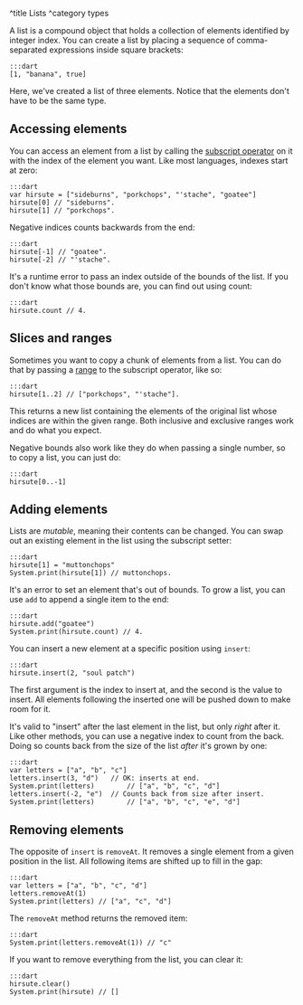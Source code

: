 ^title Lists
^category types

A list is a compound object that holds a collection of elements identified by
integer index. You can create a list by placing a sequence of comma-separated
expressions inside square brackets:

    :::dart
    [1, "banana", true]

Here, we've created a list of three elements. Notice that the elements don't
have to be the same type.

## Accessing elements

You can access an element from a list by calling the [subscript
operator](expressions.html#subscript-operators) on it with the index of the
element you want. Like most languages, indexes start at zero:

    :::dart
    var hirsute = ["sideburns", "porkchops", "'stache", "goatee"]
    hirsute[0] // "sideburns".
    hirsute[1] // "porkchops".

Negative indices counts backwards from the end:

    :::dart
    hirsute[-1] // "goatee".
    hirsute[-2] // "'stache".

It's a runtime error to pass an index outside of the bounds of the list. If you
don't know what those bounds are, you can find out using count:

    :::dart
    hirsute.count // 4.

## Slices and ranges

Sometimes you want to copy a chunk of elements from a list. You can do that by
passing a [range](values.html#ranges) to the subscript operator, like so:

    :::dart
    hirsute[1..2] // ["porkchops", "'stache"].

This returns a new list containing the elements of the original list whose
indices are within the given range. Both inclusive and exclusive ranges work
and do what you expect.

Negative bounds also work like they do when passing a single number, so to copy
a list, you can just do:

    :::dart
    hirsute[0..-1]

## Adding elements

Lists are *mutable*, meaning their contents can be changed. You can swap out an
existing element in the list using the subscript setter:

    :::dart
    hirsute[1] = "muttonchops"
    System.print(hirsute[1]) // muttonchops.

It's an error to set an element that's out of bounds. To grow a list, you can
use `add` to append a single item to the end:

    :::dart
    hirsute.add("goatee")
    System.print(hirsute.count) // 4.

You can insert a new element at a specific position using `insert`:

    :::dart
    hirsute.insert(2, "soul patch")

The first argument is the index to insert at, and the second is the value to
insert. All elements following the inserted one will be pushed down to
make room for it.

It's valid to "insert" after the last element in the list, but only *right*
after it. Like other methods, you can use a negative index to count from the
back. Doing so counts back from the size of the list *after* it's grown by one:

    :::dart
    var letters = ["a", "b", "c"]
    letters.insert(3, "d")   // OK: inserts at end.
    System.print(letters)        // ["a", "b", "c", "d"]
    letters.insert(-2, "e")  // Counts back from size after insert.
    System.print(letters)        // ["a", "b", "c", "e", "d"]

## Removing elements

The opposite of `insert` is `removeAt`. It removes a single element from a
given position in the list. All following items are shifted up to fill in the
gap:

    :::dart
    var letters = ["a", "b", "c", "d"]
    letters.removeAt(1)
    System.print(letters) // ["a", "c", "d"]

The `removeAt` method returns the removed item:

    :::dart
    System.print(letters.removeAt(1)) // "c"

If you want to remove everything from the list, you can clear it:

    :::dart
    hirsute.clear()
    System.print(hirsute) // []
